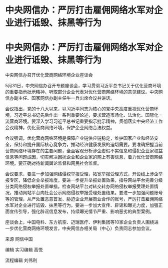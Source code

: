 # 中央网信办：严厉打击雇佣网络水军对企业进行诋毁、抹黑等行为

# 中央网信办：严厉打击雇佣网络水军对企业进行诋毁、抹黑等行为

中央网信办召开优化营商网络环境企业座谈会

5月31日，中央网信办召开专题座谈会，学习贯彻习近平总书记关于优化营商环境的重要指示批示精神，听取部分企业代表对优化营商网络环境的意见建议。中央网信办副主任、国家网信办副主任牛一兵出席会议并讲话。

会议指出，党的十八大以来，以习近平同志为核心的党中央高度重视优化营商环境，习近平总书记先后作出一系列重要论述，要求营造市场化、法治化、国际化一流营商环境。要深入学习习近平总书记重要指示批示精神，贯彻落实中央经济工作会议精神，优化营商网络环境，保护企业网络合法权益。

会议强调，优化营商网络环境是保障产业链供应链稳定，维护国家产业和经济安全，保持和提升国际核心竞争力，推动经济健康发展的迫切需要。要准确把握当前营商网络环境存在的主要问题，全面客观分析涉企虚假不实信息和侵犯企业家权益信息等问题成因，切实解决困扰企业和企业家的网上有害信息，着力优化营商网络环境。要正确对待新闻舆论监督和网民社会监督。

会议要求，要进一步加强网络侵权举报受理，拓宽举报受理方式，开设线上涉企举报专区，降低企业举报难度。要进一步提升举报处置效果，指导网站平台完善分级分类网络侵权举报处置举措，检查网站平台对转交转办网络侵权举报受理处置情况，推动网站平台向社会公示网络侵权举报受理处置结果。要进一步加强问题账号等的管理，从严处置恶意首发、胁迫企业开展商业合作的账号，严厉打击雇佣网络水军对企业进行诋毁、抹黑等行为。要进一步加大宣传、辟谣和曝光力度，加强正面宣传引导，强化辟谣信息发布，持续曝光情节严重、影响恶劣的典型案例。

座谈会上，中国电科、东方航空、迈瑞医疗、伊利集团等10家企业负责人围绕进一步优化营商网络环境发言，中央网信办相关局（中心）负责同志参加会议。

来源 网信中国

编辑 实习编辑 高悦

流程编辑 刘伟利

